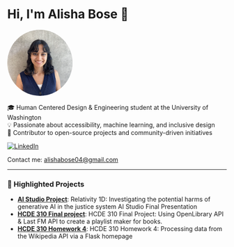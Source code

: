 # Hi, I'm Alisha Bose 👋

<img src="Alisha Bose.png" alt="Photo of woman wearing a blue vest with black hair" width="150" style="border-radius:50%;"/>

🎓 Human Centered Design & Engineering student at the University of Washington  
💡 Passionate about accessibility, machine learning, and inclusive design  
🌟 Contributor to open-source projects and community-driven initiatives  

<a href="https://linkedin.com/in/alisha-bose">
    <img src="https://img.shields.io/badge/LinkedIn-Connect-blue?style=for-the-badge" alt="LinkedIn" height="40">
</a>

Contact me: alishabose04@gmail.com

---

### 📂 Highlighted Projects
- **[AI Studio Project](https://github.com/alishabose/Relativity-1D)**: Relativity 1D: Investigating the potential harms of generative AI in the justice system AI Studio Final Presentation
- **[HCDE 310 Final project](https://github.com/alishabose/FinalProjectAB)**: HCDE 310 Final Project: Using OpenLibrary API & Last FM API to create a playlist maker for books.
- **[HCDE 310 Homework 4](https://github.com/UW-HCDE-310/homework-4-alishabose)**: HCDE 310 Homework 4: Processing data from the Wikipedia API via a Flask homepage


